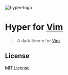 ![hyper-logo](https://github.com/zeit/art/raw/525bd1bb39d97dd3b91c976106a6d5cc5766b678/hyper/repo-banner.png)

# Hyper for [Vim](http://vim.org)

> A dark theme for [Vim](http://vim.org).

## License

[MIT License](./LICENSE)
